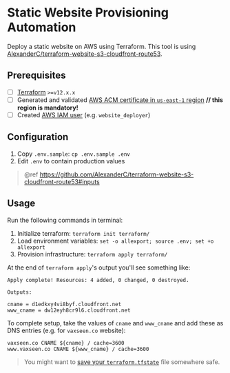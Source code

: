 # Static Website Provisioning Automation

Deploy a static website on AWS using Terraform. This tool is using [AlexanderC/terraform-website-s3-cloudfront-route53](https://github.com/AlexanderC/terraform-website-s3-cloudfront-route53#inputs).

## Prerequisites

- [ ] [Terraform](https://www.terraform.io) `>=v12.x.x`
- [ ] Generated and validated [AWS ACM certificate in `us-east-1` region](https://console.aws.amazon.com/acm/home?region=us-east-1) **// this region is mandatory!**
- [ ] Created [AWS IAM user](https://console.aws.amazon.com/iam/home) (e.g. `website_deployer`)

## Configuration

1. Copy `.env.sample`: `cp .env.sample .env`
2. Edit `.env` to contain production values

> @ref https://github.com/AlexanderC/terraform-website-s3-cloudfront-route53#inputs

## Usage

Run the following commands in terminal:

1. Initialize terraform: `terraform init terraform/`
2. Load environment variables: `set -o allexport; source .env; set +o allexport`
3. Provision infrastructure: `terraform apply terraform/`

At the end of `terraform apply`'s output you'll see something like:

```
Apply complete! Resources: 4 added, 0 changed, 0 destroyed.

Outputs:

cname = d1edkxy4vi8byf.cloudfront.net
www_cname = dw12eyh8cr9l6.cloudfront.net
```

To complete setup, take the values of `cname` and `www_cname` and add these as DNS entries (e.g. for `vaxseen.co` website):

```
vaxseen.co CNAME ${cname} / cache=3600
www.vaxseen.co CNAME ${www_cname} / cache=3600
```

> You might want to [save your `terraform.tfstate`](https://www.terraform.io/docs/state/purpose.html) file somewhere safe.
